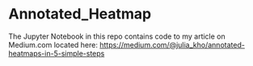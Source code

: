 # Annotated_Heatmap

The Jupyter Notebook in this repo contains code to my article on Medium.com located here: https://medium.com/@julia_kho/annotated-heatmaps-in-5-simple-steps
